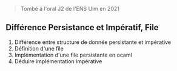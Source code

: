 > Tombé à l'oral J2 de l'ENS Ulm en 2021

## Différence Persistance et Impératif, File

1) Différence entre structure de donnée persistante et impérative
2) Définition d'une file
3) Implémentation d'une file persistante en ocaml 
4) Déduire implémentation impérative
<!--stackedit_data:
eyJoaXN0b3J5IjpbMTAxODg5OTMxNV19
-->
